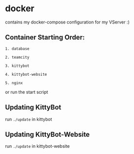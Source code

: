 # docker
contains my docker-compose configuration for my VServer :)

## Container Starting Order:

    1. database
    
    2. teamcity
    
    3. kittybot
    
    4. kittybot-website
    
    5. nginx

or run the start script

## Updating KittyBot
run ```./update``` in kittybot

## Updating KittyBot-Website
run ```./update``` in kittybot-website